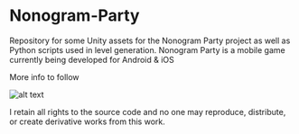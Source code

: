 # Nonogram-Party
Repository for some Unity assets for the Nonogram Party project as well as Python scripts used in level generation. Nonogram Party is a mobile game currently being developed for Android & iOS

More info to follow

![alt text](https://adee1499.github.io/images/1.png)

I retain all rights to the source code and no one may reproduce, distribute, or create derivative works from this work.
